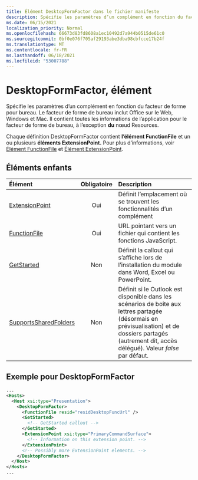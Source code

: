 ```yaml
---
title: Élément DesktopFormFactor dans le fichier manifeste
description: Spécifie les paramètres d’un complément en fonction du facteur de forme pour bureau.
ms.date: 06/15/2021
localization_priority: Normal
ms.openlocfilehash: 66673d83fd8608a1ec10492d7a944b0515de61c0
ms.sourcegitcommit: 0bf0e076f705af29193abe3dba98cbfcce17b24f
ms.translationtype: MT
ms.contentlocale: fr-FR
ms.lasthandoff: 06/18/2021
ms.locfileid: "53007788"
---
```

# <a name="desktopformfactor-element"></a>DesktopFormFactor, élément

Spécifie les paramètres d’un complément en fonction du facteur de forme pour bureau. Le facteur de forme de bureau inclut Office sur le Web, Windows et Mac. Il contient toutes les informations de l’application pour le facteur de forme de bureau, à l’exception **du** nœud Resources.

Chaque définition DesktopFormFactor contient **l’élément FunctionFile** et un ou plusieurs **éléments ExtensionPoint.** Pour plus d’informations, voir [Élément FunctionFile](functionfile.md) et [Élément ExtensionPoint](extensionpoint.md).

## <a name="child-elements"></a>Éléments enfants

| Élément                               | Obligatoire | Description  |
|:--------------------------------------|:--------:|:-------------|
| [ExtensionPoint](extensionpoint.md)   | Oui      | Définit l’emplacement où se trouvent les fonctionnalités d’un complément |
| [FunctionFile](functionfile.md)       | Oui      | URL pointant vers un fichier qui contient les fonctions JavaScript.|
| [GetStarted](getstarted.md)           | Non       | Définit la callout qui s’affiche lors de l’installation du module dans Word, Excel ou PowerPoint. |
| [SupportsSharedFolders](supportssharedfolders.md) | Non | Définit si le Outlook est disponible dans les scénarios de boîte aux lettres partagée (désormais en prévisualisation) et de dossiers partagés (autrement dit, accès délégué). Valeur *false* par défaut. |

## <a name="desktopformfactor-example"></a>Exemple pour DesktopFormFactor

```xml
...
<Hosts>
  <Host xsi:type="Presentation">
    <DesktopFormFactor>
      <FunctionFile resid="residDesktopFuncUrl" />
      <GetStarted>
        <!-- GetStarted callout -->
      </GetStarted>
      <ExtensionPoint xsi:type="PrimaryCommandSurface">
        <!-- Information on this extension point. -->
      </ExtensionPoint>
      <!-- Possibly more ExtensionPoint elements. -->
    </DesktopFormFactor>
  </Host>
</Hosts>
...
```
